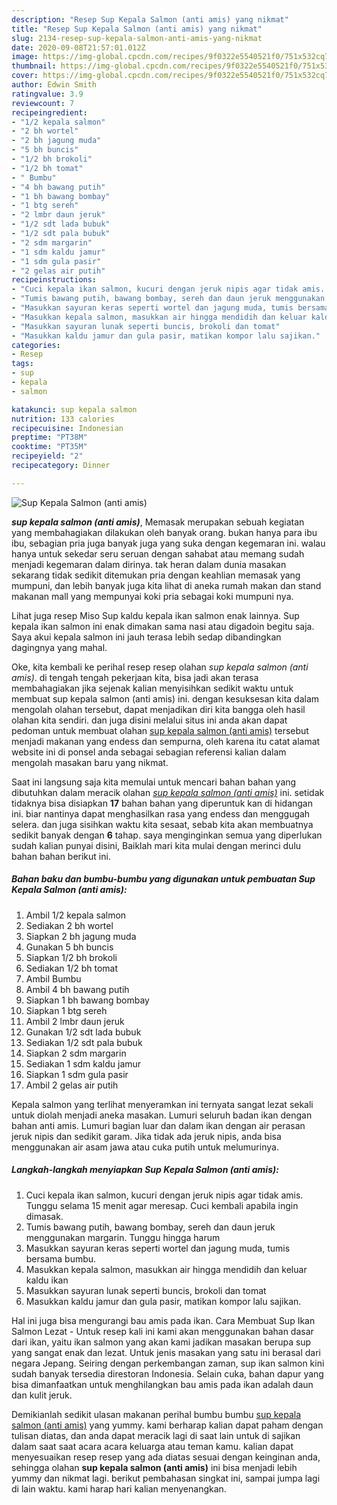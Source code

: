 ```yaml
---
description: "Resep Sup Kepala Salmon (anti amis) yang nikmat"
title: "Resep Sup Kepala Salmon (anti amis) yang nikmat"
slug: 2134-resep-sup-kepala-salmon-anti-amis-yang-nikmat
date: 2020-09-08T21:57:01.012Z
image: https://img-global.cpcdn.com/recipes/9f0322e5540521f0/751x532cq70/sup-kepala-salmon-anti-amis-foto-resep-utama.jpg
thumbnail: https://img-global.cpcdn.com/recipes/9f0322e5540521f0/751x532cq70/sup-kepala-salmon-anti-amis-foto-resep-utama.jpg
cover: https://img-global.cpcdn.com/recipes/9f0322e5540521f0/751x532cq70/sup-kepala-salmon-anti-amis-foto-resep-utama.jpg
author: Edwin Smith
ratingvalue: 3.9
reviewcount: 7
recipeingredient:
- "1/2 kepala salmon"
- "2 bh wortel"
- "2 bh jagung muda"
- "5 bh buncis"
- "1/2 bh brokoli"
- "1/2 bh tomat"
- " Bumbu"
- "4 bh bawang putih"
- "1 bh bawang bombay"
- "1 btg sereh"
- "2 lmbr daun jeruk"
- "1/2 sdt lada bubuk"
- "1/2 sdt pala bubuk"
- "2 sdm margarin"
- "1 sdm kaldu jamur"
- "1 sdm gula pasir"
- "2 gelas air putih"
recipeinstructions:
- "Cuci kepala ikan salmon, kucuri dengan jeruk nipis agar tidak amis. Tunggu selama 15 menit agar meresap. Cuci kembali apabila ingin dimasak."
- "Tumis bawang putih, bawang bombay, sereh dan daun jeruk menggunakan margarin. Tunggu hingga harum"
- "Masukkan sayuran keras seperti wortel dan jagung muda, tumis bersama bumbu."
- "Masukkan kepala salmon, masukkan air hingga mendidih dan keluar kaldu ikan"
- "Masukkan sayuran lunak seperti buncis, brokoli dan tomat"
- "Masukkan kaldu jamur dan gula pasir, matikan kompor lalu sajikan."
categories:
- Resep
tags:
- sup
- kepala
- salmon

katakunci: sup kepala salmon 
nutrition: 133 calories
recipecuisine: Indonesian
preptime: "PT38M"
cooktime: "PT35M"
recipeyield: "2"
recipecategory: Dinner

---
```



![Sup Kepala Salmon (anti amis)](https://img-global.cpcdn.com/recipes/9f0322e5540521f0/751x532cq70/sup-kepala-salmon-anti-amis-foto-resep-utama.jpg)

<b><i>sup kepala salmon (anti amis)</i></b>, Memasak merupakan sebuah kegiatan yang membahagiakan dilakukan oleh banyak orang. bukan hanya para ibu ibu, sebagian pria juga banyak juga yang suka dengan kegemaran ini. walau hanya untuk sekedar seru seruan dengan sahabat atau memang sudah menjadi kegemaran dalam dirinya. tak heran dalam dunia masakan sekarang tidak sedikit ditemukan pria dengan keahlian memasak yang mumpuni, dan lebih banyak juga kita lihat di aneka rumah makan dan stand makanan mall yang mempunyai koki pria sebagai koki mumpuni nya.

Lihat juga resep Miso Sup kaldu kepala ikan salmon enak lainnya. Sup kepala ikan salmon ini enak dimakan sama nasi atau digadoin begitu saja. Saya akui kepala salmon ini jauh terasa lebih sedap dibandingkan dagingnya yang mahal.

Oke, kita kembali ke perihal resep resep olahan <i>sup kepala salmon (anti amis)</i>. di tengah tengah pekerjaan kita, bisa jadi akan terasa membahagiakan jika sejenak kalian menyisihkan sedikit waktu untuk membuat sup kepala salmon (anti amis) ini. dengan kesuksesan kita dalam mengolah olahan tersebut, dapat menjadikan diri kita bangga oleh hasil olahan kita sendiri. dan juga disini melalui situs ini anda akan dapat pedoman untuk membuat olahan <u>sup kepala salmon (anti amis)</u> tersebut menjadi makanan yang endess dan sempurna, oleh karena itu catat alamat website ini di ponsel anda sebagai sebagian referensi kalian dalam mengolah masakan baru yang nikmat.


Saat ini langsung saja kita memulai untuk mencari bahan bahan yang dibutuhkan dalam meracik olahan <u><i>sup kepala salmon (anti amis)</i></u> ini. setidak tidaknya bisa disiapkan <b>17</b> bahan bahan yang diperuntuk kan di hidangan ini. biar nantinya dapat menghasilkan rasa yang endess dan menggugah selera. dan juga sisihkan waktu kita sesaat, sebab kita akan membuatnya sedikit banyak dengan <b>6</b> tahap. saya menginginkan semua yang diperlukan sudah kalian punyai disini, Baiklah mari kita mulai dengan merinci dulu bahan bahan berikut ini.

<!--inarticleads1-->

##### Bahan baku dan bumbu-bumbu yang digunakan untuk pembuatan Sup Kepala Salmon (anti amis):

1. Ambil 1/2 kepala salmon
1. Sediakan 2 bh wortel
1. Siapkan 2 bh jagung muda
1. Gunakan 5 bh buncis
1. Siapkan 1/2 bh brokoli
1. Sediakan 1/2 bh tomat
1. Ambil  Bumbu
1. Ambil 4 bh bawang putih
1. Siapkan 1 bh bawang bombay
1. Siapkan 1 btg sereh
1. Ambil 2 lmbr daun jeruk
1. Gunakan 1/2 sdt lada bubuk
1. Sediakan 1/2 sdt pala bubuk
1. Siapkan 2 sdm margarin
1. Sediakan 1 sdm kaldu jamur
1. Siapkan 1 sdm gula pasir
1. Ambil 2 gelas air putih


Kepala salmon yang terlihat menyeramkan ini ternyata sangat lezat sekali untuk diolah menjadi aneka masakan. Lumuri seluruh badan ikan dengan bahan anti amis. Lumuri bagian luar dan dalam ikan dengan air perasan jeruk nipis dan sedikit garam. Jika tidak ada jeruk nipis, anda bisa menggunakan air asam jawa atau cuka putih untuk melumurinya. 

<!--inarticleads2-->

##### Langkah-langkah menyiapkan Sup Kepala Salmon (anti amis):

1. Cuci kepala ikan salmon, kucuri dengan jeruk nipis agar tidak amis. Tunggu selama 15 menit agar meresap. Cuci kembali apabila ingin dimasak.
1. Tumis bawang putih, bawang bombay, sereh dan daun jeruk menggunakan margarin. Tunggu hingga harum
1. Masukkan sayuran keras seperti wortel dan jagung muda, tumis bersama bumbu.
1. Masukkan kepala salmon, masukkan air hingga mendidih dan keluar kaldu ikan
1. Masukkan sayuran lunak seperti buncis, brokoli dan tomat
1. Masukkan kaldu jamur dan gula pasir, matikan kompor lalu sajikan.


Hal ini juga bisa mengurangi bau amis pada ikan. Cara Membuat Sup Ikan Salmon Lezat - Untuk resep kali ini kami akan menggunakan bahan dasar dari ikan, yaitu ikan salmon yang akan kami jadikan masakan berupa sup yang sangat enak dan lezat. Untuk jenis masakan yang satu ini berasal dari negara Jepang. Seiring dengan perkembangan zaman, sup ikan salmon kini sudah banyak tersedia direstoran Indonesia. Selain cuka, bahan dapur yang bisa dimanfaatkan untuk menghilangkan bau amis pada ikan adalah daun dan kulit jeruk. 

Demikianlah sedikit ulasan makanan perihal bumbu bumbu <u>sup kepala salmon (anti amis)</u> yang yummy. kami berharap kalian dapat paham dengan tulisan diatas, dan anda dapat meracik lagi di saat lain untuk di sajikan dalam saat saat acara acara keluarga atau teman kamu. kalian dapat menyesuaikan resep resep yang ada diatas sesuai dengan keinginan anda, sehingga olahan <b>sup kepala salmon (anti amis)</b> ini bisa menjadi lebih yummy dan nikmat lagi. berikut pembahasan singkat ini, sampai jumpa lagi di lain waktu. kami harap hari kalian menyenangkan.
